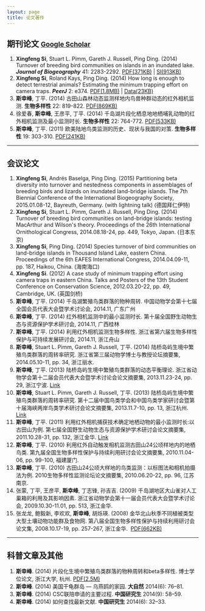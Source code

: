 ```yaml
---
layout: page
title: 论文著作
---
```


## 期刊论文 <small>[**Google Scholar**](http://scholar.google.com/citations?user=wI1qfPsAAAAJ&hl=en) </small>

1. **Xingfeng Si**, Stuart L. Pimm, Gareth J. Russell, Ping Ding. (2014) Turnover of breeding bird communities on islands in an inundated lake. ***Journal of Biogeography*** 41: 2283-2292. [PDF(371KB)](http://sixf.org/files/articles/Si-etal2014JB.pdf) | [SI(913KB)](http://sixf.org/files/articles/Si-etal2014JB-SI.pdf)
1. **Xingfeng Si**, Roland Kays, Ping Ding. (2014) How long is enough to detect terrestrial animals? Estimating the minimum trapping effort on camera traps. ***PeerJ*** 2: e374. [PDF(1.8MB)](http://peerj.com/articles/374.pdf) | [Data(23KB)](http://sixf.org/files/articles/Si-etal2014-data.txt)
1. **斯幸峰**, 丁平. (2014) 古田山森林动态监测样地内鸟兽种群动态的红外相机监测. **生物多样性** 22: 819-822.  [PDF(869KB)](http://www.biodiversity-science.net/CN/article/downloadArticleFile.do?attachType=PDF&id=9937)
1. 徐爱春, **斯幸峰**, 王彦平, 丁平. (2014) 千岛湖片段化栖息地地栖哺乳动物的红外相机监测及最小监测时长. **生物多样性** 22: 764-772.  [PDF(533KB)](http://www.biodiversity-science.net/CN/article/downloadArticleFile.do?attachType=PDF&id=9955)
1. **斯幸峰**, 丁平. (2011) 欧美陆地鸟类监测的历史、现状与我国的对策. **生物多样性** 19: 303-310.    [PDF(241KB)](http://www.biodiversity-science.net/CN/article/downloadArticleFile.do?attachType=PDF&id=9518)

---


## 会议论文


1. **Xingfeng Si**, Andrés Baselga, Ping Ding. (2015) Partitioning beta diversity into turnover and nestedness components in assemblages of breeding birds and lizards on inundated land-bridge islands. The 7th Biennial Conference of the International Biogeography Society, 2015.01.08-12, Bayreuth, Germany. (with lightning talk) (德国拜仁伊特)
1. **Xingfeng Si**, Stuart L. Pimm, Gareth J. Russell, Ping Ding. (2014) Turnover of breeding bird communities on land-bridge islands: testing MacArthur and Wilson's theory. Proceedings of the 26th International Ornithological Congress, 2014.08.18-24, pp. 449, Tokyo, Japan. (日本东京)
1. **Xingfeng Si**, Ping Ding. (2014) Species turnover of bird communities on land-bridge islands in Thousand Island Lake, eastern China. Proceedings of the 6th EAFES International Congress, 2014.04.09-11, pp. 187, Haikou, China. (海南海口)
1. **Xingfeng Si**. (2012) A case study of minimum trapping effort using camera traps in eastern China. Talks and Posters of the 13th Student Conference on Conservation Science, 2012.03.20-22, pp. 49, Cambridge, UK. (英国剑桥)
1. **斯幸峰**, 丁平. (2014) 千岛湖繁殖鸟类群落的物种周转. 中国动物学会第十七届全国会员代表大会暨学术讨论会, 2014.11, 广东广州
1. **斯幸峰**, 丁平. (2014) 红外相机监测中的最小监测时长. 第十届全国野生动物生态与资源保护学术研讨会, 2014.11, 广西桂林
1. **斯幸峰**, 丁平. (2014) 利用红外相机监测生物多样性. 浙江省第六届生物多样性保护与可持续发展研讨会, 2014.11, 浙江舟山
1. **斯幸峰**, Stuart L. Pimm, Gareth J. Russell, 丁平. (2014) 陆桥岛屿生境中繁殖鸟类群落的周转率研究. 浙江省第三届动物学博士与教授论坛摘要集, 2014.05.10-11, pp. 34, 浙江丽水.
1. **斯幸峰**, 丁平. (2013) 陆桥岛屿生境中繁殖鸟类群落的动态平衡理论. 浙江省动物学会第十二届会员代表大会暨学术讨论会论文摘要集, 2013.11.23-24, pp. 29, 浙江宁波. [Link](http://cpfd.cnki.com.cn/Article/CPFDTOTAL-ZJKX201311003044.htm)
1. **斯幸峰**, Stuart L. Pimm, Gareth J. Russell, 丁平. (2013) 陆桥岛屿生境中繁殖鸟类群落的周转率研究. 第十二届中国鸟类学会和中国鸟类学家研讨会暨第十届海峡两岸鸟类学术研讨会论文摘要集, 2013.11.7-10, pp. 13, 浙江杭州. [Link](http://cpfd.cnki.com.cn/Article/CPFDTOTAL-ZJKX201311002019.htm)
1. **斯幸峰**, 丁平. (2011) 利用红外相机捕获技术确定地栖动物的最小监测时长:以古田山为例. 第七届全国野生动物生态与资源保护学术研讨会论文摘要集, 2011.10.28-31, pp. 132, 浙江金华. [Link](http://cpfd.cnki.com.cn/Article/CPFDTOTAL-ZWRQ201110002152.htm)
1. **斯幸峰**, 丁平. (2010) 利用红外自动触发相机监测古田山24公顷样地内的地栖鸟类. 第九届全国生物多样性保护与持续利用研讨会论文摘要集, 2010.11.04-06, pp. 99-100, 福建厦门.
1. **斯幸峰**, 丁平. (2010) 古田山24公顷大样地的鸟类监测：以标图法和相机拍摄法为例. 2010生物多样性监测论坛论文摘要集, 2010.06.20-22, pp. 96, 江苏南京.
1. 张蒙, 丁平, 王彦平, **斯幸峰**, 丁志锋, 孙吉吉. (2009) 千岛湖地区大山雀对人工巢箱的利用及其影响因素. 浙江省动物学会第十一届会员代表大会暨学术讨论会, 2009.10.30-11.01, pp. 513, 浙江金华.
1. 张龙龙, 鲍毅新, 李欢欢, **斯幸峰**, 胡烁瑛. (2008) 金华北山秋季不同植被类型大型土壤动物功能群及食物网. 第八届全国生物多样性保护与持续利用研讨会论文集, 2008.10.17-19, pp. 257-267, 浙江金华.  [PDF(662KB)](http://sixf.org/files/articles/Zhang-etal2008.pdf)

---


## 科普文章及其他

1. **斯幸峰**. (2014) 片段化生境中繁殖鸟类群落的物种周转和beta多样性. 博士学位论文, 浙江大学, 杭州. [PDF(2.5M)](http://sixf.org/files/articles/Si2014.pdf)
1. **斯幸峰**. (2014) 美国干龟群岛 — 乌燕鸥的家园. **大自然** 2014(6): 76–81.
1. **斯幸峰**. (2014) CSC联陪申请的主要过程. **中国研究生** 2014(9): 58–59.
1. **斯幸峰**. (2014) 如何查找最新文献. **中国研究生** 2014(6): 32–33.

